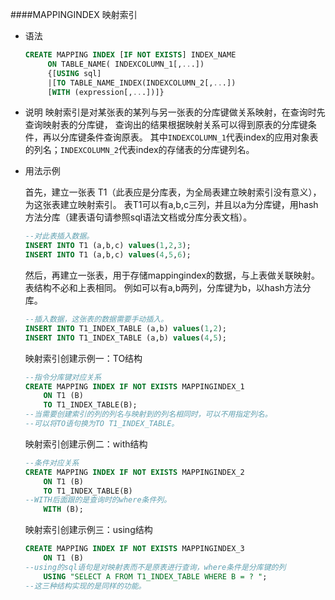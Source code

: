 ####MAPPINGINDEX 映射索引

* 语法

   ```sql
  CREATE MAPPING INDEX [IF NOT EXISTS] INDEX_NAME 
        ON TABLE_NAME( INDEXCOLUMN_1[,...]) 
        {[USING sql]
        |[TO TABLE_NAME_INDEX(INDEXCOLUMN_2[,...])
        [WITH (expression[,...])]}
    ```
* 说明
    映射索引是对某张表的某列与另一张表的分库键做关系映射，在查询时先查询映射表的分库键，
    查询出的结果根据映射关系可以得到原表的分库键条件，再以分库键条件查询原表。
    其中`INDEXCOLUMN_1`代表index的应用对象表的列名；`INDEXCOLUMN_2`代表index的存储表的分库键列名。
    
* 用法示例

    首先，建立一张表 T1（此表应是分库表，为全局表建立映射索引没有意义），为这张表建立映射索引。
    表T1可以有a,b,c三列，并且以a为分库键，用hash方法分库（建表语句请参照sql语法文档或分库分表文档）。
    ```sql
  --对此表插入数据。
    INSERT INTO T1 (a,b,c) values(1,2,3);
    INSERT INTO T1 (a,b,c) values(4,5,6);
    ```
    然后，再建立一张表，用于存储mappingindex的数据，与上表做关联映射。表结构不必和上表相同。
    例如可以有a,b两列，分库键为b，以hash方法分库。
    ```sql
  --插入数据，这张表的数据需要手动插入。
    INSERT INTO T1_INDEX_TABLE (a,b) values(1,2);
    INSERT INTO T1_INDEX_TABLE (a,b) values(4,5);
    ```
    映射索引创建示例一：TO结构
    
    ```sql
  --指令分库键对应关系
    CREATE MAPPING INDEX IF NOT EXISTS MAPPINGINDEX_1 
        ON T1 (B)
        TO T1_INDEX_TABLE(B);
  --当需要创建索引的列的列名与映射到的列名相同时，可以不用指定列名。
  --可以将TO语句换为TO T1_INDEX_TABLE。
    ```
    映射索引创建示例二：with结构    
    ```sql
    --条件对应关系
    CREATE MAPPING INDEX IF NOT EXISTS MAPPINGINDEX_2 
        ON T1 (B)
        TO T1_INDEX_TABLE(B) 
    --WITH后面跟的是查询时的where条件列。
        WITH (B);
    ```
    映射索引创建示例三：using结构    
    ```sql
    CREATE MAPPING INDEX IF NOT EXISTS MAPPINGINDEX_3
        ON T1 (B)
  --using的sql语句是对映射表而不是原表进行查询，where条件是分库键的列
        USING "SELECT A FROM T1_INDEX_TABLE WHERE B = ? ";
  --这三种结构实现的是同样的功能。
    ```


